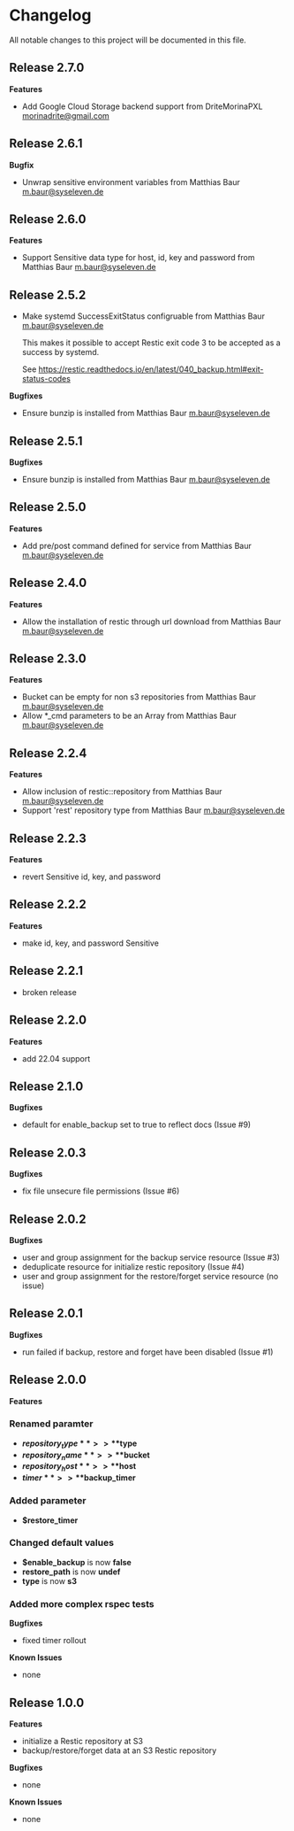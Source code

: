# Changelog

All notable changes to this project will be documented in this file.

## Release 2.7.0

**Features**
- Add Google Cloud Storage backend support from DriteMorinaPXL <morinadrite@gmail.com>

## Release 2.6.1

**Bugfix**
- Unwrap sensitive environment variables from Matthias Baur <m.baur@syseleven.de>

## Release 2.6.0

**Features**
- Support Sensitive data type for host, id, key and password from Matthias Baur <m.baur@syseleven.de>

## Release 2.5.2

- Make systemd SuccessExitStatus configruable from Matthias Baur <m.baur@syseleven.de>

  This makes it possible to accept Restic exit code 3 to be accepted as a
  success by systemd.

  See https://restic.readthedocs.io/en/latest/040_backup.html#exit-status-codes

**Bugfixes**
- Ensure bunzip is installed from Matthias Baur <m.baur@syseleven.de>

## Release 2.5.1

**Bugfixes**
- Ensure bunzip is installed from Matthias Baur <m.baur@syseleven.de>

## Release 2.5.0

**Features**
- Add pre/post command defined for service from Matthias Baur <m.baur@syseleven.de>

## Release 2.4.0

**Features**
- Allow the installation of restic through url download from Matthias Baur <m.baur@syseleven.de>

## Release 2.3.0

**Features**
- Bucket can be empty for non s3 repositories from Matthias Baur <m.baur@syseleven.de>
- Allow *_cmd parameters to be an Array from Matthias Baur <m.baur@syseleven.de>

## Release 2.2.4

**Features**
- Allow inclusion of restic::repository from Matthias Baur <m.baur@syseleven.de>
- Support 'rest' repository type from Matthias Baur <m.baur@syseleven.de>

## Release 2.2.3

**Features**
- revert Sensitive id, key, and password

## Release 2.2.2

**Features**
- make id, key, and password Sensitive

## Release 2.2.1

- broken release

## Release 2.2.0

**Features**
- add 22.04 support

## Release 2.1.0

**Bugfixes**
- default for enable_backup set to true to reflect docs (Issue #9)

## Release 2.0.3

**Bugfixes**
- fix file unsecure file permissions (Issue #6)

## Release 2.0.2

**Bugfixes**
- user and group assignment for the backup service resource (Issue #3)
- deduplicate resource for initialize restic repository (Issue #4)
- user and group assignment for the restore/forget service resource (no issue)

## Release 2.0.1

**Bugfixes**
- run failed if backup, restore and forget have been disabled (Issue #1)

## Release 2.0.0

**Features**

### Renamed paramter
- **$repository_type** >> **$type**
- **$repository_name** >> **$bucket**
- **$repository_host** >> **$host**
- **$timer** >> **$backup_timer**

### Added parameter
- **$restore_timer**

### Changed default values
- **$enable_backup** is now **false**
- **restore_path** is now **undef**
- **type** is now **s3**

### Added more complex rspec tests

**Bugfixes**
- fixed timer rollout

**Known Issues**
- none

## Release 1.0.0

**Features**
- initialize a Restic repository at S3
- backup/restore/forget data at an S3 Restic repository

**Bugfixes**
- none

**Known Issues**
- none
